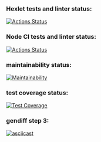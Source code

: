 ### Hexlet tests and linter status:
[![Actions Status](https://github.com/deus-ex-m/frontend-project-46/workflows/hexlet-check/badge.svg)](https://github.com/deus-ex-m/frontend-project-46/actions)
### Node CI tests and linter status:
[![Actions Status](https://github.com/deus-ex-m/frontend-project-46/workflows/nodejs/badge.svg)](https://github.com/deus-ex-m/frontend-project-46/actions)
### maintainability status:
[![Maintainability](https://api.codeclimate.com/v1/badges/74cd35462a7c58d57ee6/maintainability)](https://codeclimate.com/github/deus-ex-m/frontend-project-46/maintainability)
### test coverage status:
[![Test Coverage](https://api.codeclimate.com/v1/badges/74cd35462a7c58d57ee6/test_coverage)](https://codeclimate.com/github/deus-ex-m/frontend-project-46/test_coverage)
### gendiff step 3:
[![asciicast](https://asciinema.org/a/YgHU6eyLslxSEMkl3JnRTp5Am.svg)](https://asciinema.org/a/YgHU6eyLslxSEMkl3JnRTp5Am)